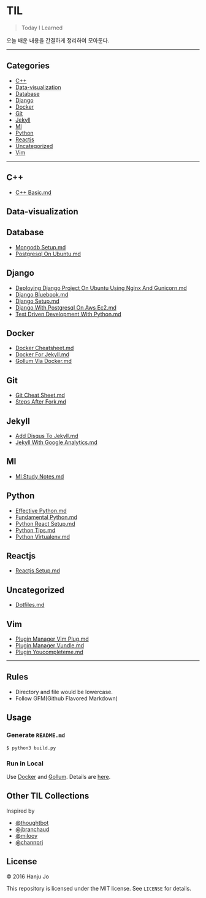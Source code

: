 
# TIL
> Today I Learned

오늘 배운 내용을 간결하게 정리하여 모아둔다.

---

## Categories
* [C++](#c++)
* [Data-visualization](#data-visualization)
* [Database](#database)
* [Django](#django)
* [Docker](#docker)
* [Git](#git)
* [Jekyll](#jekyll)
* [Ml](#ml)
* [Python](#python)
* [Reactjs](#reactjs)
* [Uncategorized](#uncategorized)
* [Vim](#vim)

---

## C++
* [C++ Basic.md](c++/c++-basic.md)

## Data-visualization

## Database
* [Mongodb Setup.md](database/mongodb-setup.md)
* [Postgresql On Ubuntu.md](database/postgresql-on-ubuntu.md)

## Django
* [Deploying Django Project On Ubuntu Using Nginx And Gunicorn.md](django/deploying-django-project-on-ubuntu-using-nginx-and-gunicorn.md)
* [Django Bluebook.md](django/django-bluebook.md)
* [Django Setup.md](django/django-setup.md)
* [Django With Postgresql On Aws Ec2.md](django/django-with-postgresql-on-aws-ec2.md)
* [Test Driven Development With Python.md](django/test-driven-development-with-python.md)

## Docker
* [Docker Cheatsheet.md](docker/docker-cheatsheet.md)
* [Docker For Jekyll.md](docker/docker-for-jekyll.md)
* [Gollum Via Docker.md](docker/gollum-via-docker.md)

## Git
* [Git Cheat Sheet.md](git/git-cheat-sheet.md)
* [Steps After Fork.md](git/steps-after-fork.md)

## Jekyll
* [Add Disqus To Jekyll.md](jekyll/add-disqus-to-jekyll.md)
* [Jekyll With Google Analytics.md](jekyll/jekyll-with-google-analytics.md)

## Ml
* [Ml Study Notes.md](ml/ml-study-notes.md)

## Python
* [Effective Python.md](python/effective-python.md)
* [Fundamental Python.md](python/fundamental-python.md)
* [Python React Setup.md](python/python-react-setup.md)
* [Python Tips.md](python/python-tips.md)
* [Python Virtualenv.md](python/python-virtualenv.md)

## Reactjs
* [Reactjs Setup.md](reactjs/reactjs-setup.md)

## Uncategorized
* [Dotfiles.md](uncategorized/dotfiles.md)

## Vim
* [Plugin Manager Vim Plug.md](vim/plugin-manager-vim-plug.md)
* [Plugin Manager Vundle.md](vim/plugin-manager-vundle.md)
* [Plugin Youcompleteme.md](vim/plugin-youcompleteme.md)

---

## Rules

* Directory and file would be lowercase.
* Follow GFM(Github Flavored Markdown)


## Usage

### Generate `README.md`

```
$ python3 build.py
```

### Run in Local

Use [Docker](https://www.docker.com) and [Gollum](https://github.com/gollum/gollum). Details are [here](https://github.com/AWEEKJ/TIL/blob/master/docker/gollum-via-docker.md).


## Other TIL Collections
Inspired by

* [@thoughtbot](https://github.com/thoughtbot/til)
* [@jbranchaud](https://github.com/jbranchaud/til)
* [@milooy](https://github.com/milooy/TIL)
* [@channprj](https://github.com/channprj/TIL)

## License

© 2016 Hanju Jo

This repository is licensed under the MIT license. See `LICENSE` for details.
